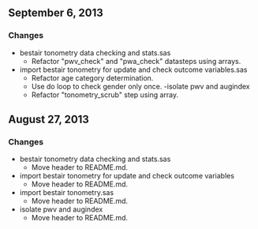 ## September 6, 2013

### Changes

  - bestair tonometry data checking and stats.sas
    - Refactor "pwv_check" and "pwa_check" datasteps using arrays.
  - import bestair tonometry for update and check outcome variables.sas
    - Refactor age category determination.
    - Use do loop to check gender only once.
  -isolate pwv and augindex
    - Refactor "tonometry_scrub" step using array.

## August 27, 2013

### Changes

  - bestair tonometry data checking and stats.sas
    - Move header to README.md.
  - import bestair tonometry for update and check outcome variables
    - Move header to README.md.
  - import bestair tonometry.sas
    - Move header to README.md.
  - isolate pwv and augindex
    - Move header to README.md.
